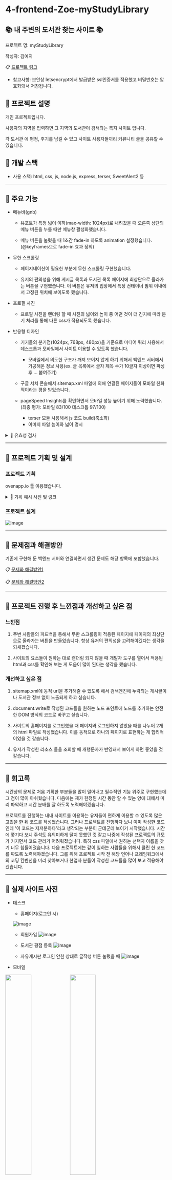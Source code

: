 # 4-frontend-Zoe-myStudyLibrary

## :books: 내 주변의 도서관 찾는 사이트 :books:

프로젝트 명: myStudyLibrary

작성자: 김예지

:clipboard: [프로젝트 링크](https://mystudylibrary.pe.kr)

* 참고사항: 보안상 letsencrypt에서 발급받은 ssl인증서를 적용했고 비밀번호는 암호화돼서 저장됩니다.


## :pushpin: 프로젝트 설명

개인 프로젝트입니다.

사용자의 지역을 입력하면 그 지역의 도서관이 검색되는 복지 사이트 입니다.

각 도서관 에 평점, 후기를 남길 수 있고 사이트 사용자들끼리 커뮤니티 글을 공유할 수 있습니다.


## 📕 개발 스택

* 사용 스택: html, css, js, node.js, express, terser, SweetAlert2 등


-------------------------------------------

## :orange_book: 주요 기능

* 메뉴바(gnb)

    * 뷰포트가 특정 넓이 이하(max-width: 1024px)로 내려갔을 때 오른쪽 상단의 메뉴 버튼을 누를 때만 메뉴창 활성화했습니다.
    
    * 메뉴 버튼을 눌렀을 때 1초간 fade-in 하도록 animation 설정했습니다. (@keyframes으로 fade-in 효과 정의)

* 무한 스크롤링
    
    * 페이지네이션이 필요한 부분에 무한 스크롤링 구현했습니다. 
    
    * 유저의 편의성을 위해 게시글 목록과 도서관 목록 페이지에 최상단으로 올라가는 버튼을 구현했습니다. 이 버튼은 유저의 입장에서 특정 컨테이너 범위 이내에서 고정된 위치에 보이도록 했습니다.

* 프로필 사진
    
    * 프로필 사진을 랜더링 할 때 사진의 넓이와 높이 중 어떤 것이 더 긴지에 따라 분기 처리를 통해 다른 css가 적용되도록 했습니다.


* 반응형 디자인
    
    * 기기들의 분기점(1024px, 768px, 480px)을 기준으로 미디어 쿼리 사용해서 데스크톱과 모바일에서 사이트 이용할 수 있도록 했습니다.
        * 모바일에서 의도한 구조가 깨져 보이지 않게 하기 위해서 백엔드 서버에서 가공해온 정보 사용(ex. 글 목록에서 글자 제목 수가 10글자 이상이면 파싱 후 ... 붙여주기) 
    
    * 구글 서치 콘솔에서 sitemap.xml 파일에 의해 연결된 페이지들이 모바일 친화적이라는 평을 받았습니다.
    
    * pageSpeed Insights를 확인하면서 모바일 성능 높이기 위해 노력했습니다. (최종 평가: 모바일 83/100 데스크톱 97/100)
        * terser 모듈 사용해서 js 코드 build(축소화)
        * 이미지 파일 높이와 넓이 명시       

<details>
    <summary> 🧷 유효성 검사 </summary>
    
* 필요한 경우 setCustomValidity 메서드를 사용해서 요소의 유효성 설정    
    
* 회원가입 이용약관 페이지에서 약관을 읽지 않을 시 '약관 동의' 체크박스에 체크되지 않도록 함
    
* 회원가입, 유저 정보 수정 시 백엔드 서버에 요청하지 않고도 유효성 검사해 줄 수 있는 부분 유효성 체크        
    * 입력 전 툴팁 아이콘에 커서를 올리면 유효 조건 체크 가능
    * 입력 시 정규 표현식으로 입력값의 형식과 글자 수 체크
    * 입력 창의 배경을 분기 처리해서 입력한 값이 유효한지 유효하지 않은지 가시적으로 구분 가능하도록 함
    
* 게시판 글, 댓글, 도서관 후기 작성 및 수정 시 글자 수 체크
* 게시글 해시태그 유효 조건 툴팁을 통해 미리 확인 가능하고 입력 후 유효하지 않을 시 구체적으로 어떤 부분이 유효하지 않은지 알림 뜨도록 함
    * 조건 1. 첫 글자가 #이어야 유효
    * 조건 2. #을 구분자로 파싱 했을 때 배열 길이가 5개 이하여야 유효
    * 조건 3. 하나의 배열 요소당 2~8글자 사이의 한국어로만 이루어져야만 유효
 
<!-- summary 아래 한칸 공백 두고 내용 삽입 -->

</details>

------------------------------------

## :ledger: 프로젝트 기획 및 설계
    
### 프로젝트 기획

ovenapp.io 툴 이용했습니다.  




<details>
    <summary> 🧷 기획 예시 사진 및 링크 </summary>
    <br>

* 예시 이미지
![image](https://user-images.githubusercontent.com/98700133/173318356-b076ce39-37cf-4abc-8ea7-c76c7eecfb4f.png)

1. :clipboard: [기획 링크](https://ovenapp.io/view/sM4TbEvWMLijyHLw5oZIhUubP99mgGUD/gHdLH)
2. 왼쪽 하단의 '메모 표시'를 누르면 각 페이지와 기능에 대한 설명을 볼 수 있습니다.
3. 화살표를 누르거나 '페이지 목록'을 누르면 다른 페이지로 넘어갈 수 있습니다.
4. '링크 영역 표시'를 누르면 누를 수 있는 영역을 확인할 수 있습니다.

* 해당 프로젝트를 진행하면서 초반 기획과 달라진 부분들이 꽤 있으니 참고 바랍니다.

<!-- summary 아래 한 칸 공백 두고 내용 삽입 -->

</details>

### 프로젝트 설계

![image](https://user-images.githubusercontent.com/98700133/173525786-726ad8f8-07ef-42e5-bc50-8012911aca4d.png)



--------------------
## :green_book: 문제점과 해결방안

기존에 구현해 둔 백엔드 서버와 연결하면서 생긴 문제도 해당 항목에 포함했습니다.

 :clipboard: [문제와 해결방안1](https://www.notion.so/myStudyLibrary-1-ce02d0c21c894e679ef855a4ad6b17aa)
 
 :clipboard: [문제와 해결방안2](https://www.notion.so/myStudyLibrary-2-f347d23512254d15a90abf3f47675e26)
 
 
-----------------------------
## 💭 프로젝트 진행 후 느낀점과 개선하고 싶은 점
### 느낀점

1. 주변 사람들의 피드백을 통해서 무한 스크롤링이 적용된 페이지에 페이지의 최상단으로 올라가는 버튼을 만들었습니다. 항상 유저의 편의성을 고려해야겠다는 생각을 되새겼습니다.

2. 사이트의 요소들이 원하는 대로 랜더링 되지 않을 때 개발자 도구를 열어서 적용된 html과 css를 확인해 보는 게 도움이 많이 된다는 생각을 했습니다.


### 개선하고 싶은 점

1. sitemap.xml에 동적 url을 추가해줄  수 있도록 해서 검색엔진에 누락되는 게시글이나 도서관 정보 없이 노출되게 하고 싶습니다.

2. document.write로 작성된 코드들을 원하는 노드 포인트에 노드를 추가하는 안전한 DOM 방식의 코드로 바꾸고 싶습니다.

3. 사이트의 홈페이지를 로그인했을 때 페이지와 로그인하지 않았을 때를 나누어 2개의 html 파일로 작성했습니다. 이를 동적으로 하나의 페이지로 표현하는 게 합리적이었을 것 같습니다.

4. 유저가 작성한 리소스 들을 조회할 때 개행문자가 반영돼서 보이게 하면 좋았을 것 같습니다.

------------------------------
## 📝 회고록


시간상의 문제로 처음 기획한 부분들을 많이 덜어내고 필수적인 기능 위주로 구현했는데 그 점이 많이 아쉬웠습니다. 다음에는 제가 한정된 시간 동안 할 수 있는 양에 대해서 미리 파악하고 시간 분배를 잘 하도록 노력해야겠습니다.


프로젝트를 진행하는 내내 사이트를 이용하는 유저들이 편하게 이용할 수 있도록 많은 고민을 한 뒤 코드를 작성했습니다. 그러나 프로젝트를 진행하다 보니 이미 작성한 코드인데 '이 코드는 지저분하다'라고 생각되는 부분이 군데군데 보이기 시작했습니다. 시간에 쫓기다 보니 주석도 유의미하게 달지 못했던 것 같고 나중에 작성된 프로젝트의 규모가 커지면서 코드 관리가 어려워졌습니다. 특히 css 파일에서 원하는 선택자 이름을 찾기 너무 힘들어졌습니다. 다음 프로젝트에는 같이 일하는 사람들을 위해서 클린 한 코드를 짜도록 노력해야겠습니다. 그를 위해 프로젝트 시작 전 해당 언어나 프레임워크에서의 코딩 컨벤션을 미리 찾아보거나 현업자 분들이 작성한 코드들을 많이 보고 적용해야겠습니다.

------------------------
## 📘 실제 사이트 사진

* 데스크
    * 홈페이지(로그인 시)
     
    ![image](https://user-images.githubusercontent.com/98700133/173558139-ebb55244-ba87-4940-8f99-cc7b87db5a27.png)
   

    * 회원가입
![image](https://user-images.githubusercontent.com/98700133/173557056-0c8db056-28ce-40bd-96c5-934a3dc1d41f.png)


    * 도서관 평점 등록
![image](https://user-images.githubusercontent.com/98700133/173556571-32a8c660-eff9-4266-a008-936e9f6e1cb4.png)


    * 자유게시판 로그인 안한 상태로 글작성 버튼 눌렀을 때
![image](https://user-images.githubusercontent.com/98700133/173557989-2999d02b-3cf5-4253-a658-9ec6b0309619.png)



    
* 모바일


<img src="https://user-images.githubusercontent.com/98700133/173549341-62af3ea1-53f0-475c-87e6-08ea34d33ace.png" width="40%"><img src="https://user-images.githubusercontent.com/98700133/173549496-e3569812-515b-462a-88c0-bf8d642bd9d3.png" width="40%">
